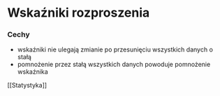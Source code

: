 # Wskaźniki rozproszenia

### Cechy
- wskaźniki nie ulegają zmianie po przesunięciu wszystkich danych o stałą
- pomnożenie przez stałą wszystkich danych powoduje pomnożenie wskaźnika

[[Statystyka]]